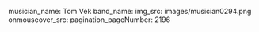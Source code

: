 musician_name: Tom Vek
band_name: 
img_src: images/musician0294.png
onmouseover_src: 
pagination_pageNumber: 2196
